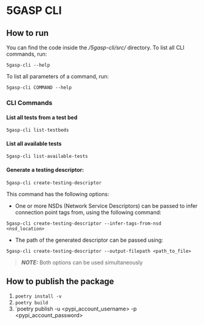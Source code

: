 # 5GASP CLI

## How to run

You can find the code inside the */5gasp-cli/src/* directory.
To list all CLI commands, run:

```
5gasp-cli --help
```

To list all parameters of a command, run:
```
5gasp-cli COMMAND --help
```

### CLI Commands

#### List all tests from a test bed

```
5gasp-cli list-testbeds
```

#### List all available tests

```
5gasp-cli list-available-tests
```

#### Generate a testing descriptor:

```
5gasp-cli create-testing-descriptor
```

This command has the following options:

* One or more NSDs (Network Service Descriptors) can be passed to infer connection point tags from, using the following command:

```
5gasp-cli create-testing-descriptor --infer-tags-from-nsd <nsd_location>
```

* The path of the generated descriptor can be passed using:

```
5gasp-cli create-testing-descriptor --output-filepath <path_to_file>
```

> **_NOTE:_** Both options can be used simultaneously

## How to publish the package

1. `poetry install -v`
2. `poetry build`
3. `poetry publish -u <pypi_account_username> -p <pypi_account_password>